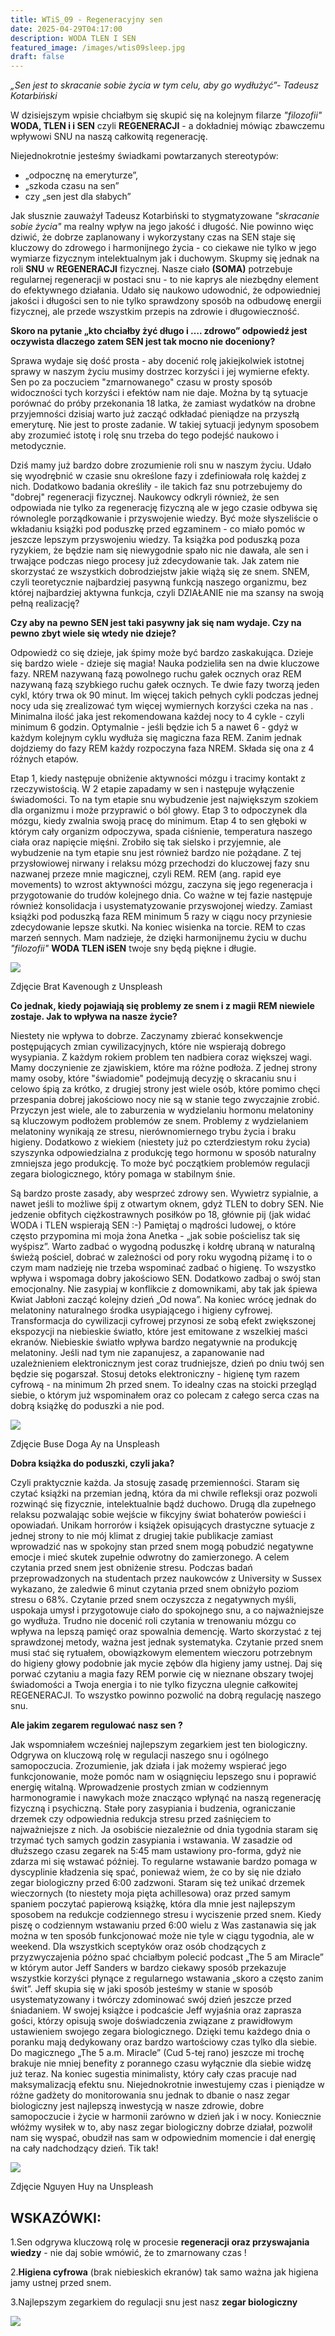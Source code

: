 ```yaml
---
title: WTiS_09 - Regeneracyjny sen
date: 2025-04-29T04:17:00
description: WODA TLEN I SEN
featured_image: /images/wtis09sleep.jpg
draft: false
---
```

_„Sen jest to skracanie sobie życia w tym celu, aby go wydłużyć”- Tadeusz Kotarbiński_

W dzisiejszym wpisie chciałbym się skupić się na kolejnym filarze  _"filozofii"_  **WODA, TLEN i i SEN** czyli **REGENERACJI** - a dokładniej mówiąc zbawczemu wpływowi SNU na naszą całkowitą regenerację.

Niejednokrotnie jesteśmy świadkami powtarzanych  stereotypów: 

- „odpocznę na emeryturze”, 
- „szkoda czasu na sen” 
- czy „sen jest dla słabych”

Jak słusznie zauważył Tadeusz Kotarbiński to stygmatyzowane _"skracanie sobie życia"_ ma realny wpływ na jego jakość i długość. Nie powinno więc dziwić, że dobrze zaplanowany i wykorzystany czas na SEN staje się  kluczowy do zdrowego i harmonijnego życia - co ciekawe nie tylko w jego wymiarze fizycznym intelektualnym jak i duchowym. Skupmy się jednak na roli **SNU** w **REGENERACJI** fizycznej. Nasze ciało **(SOMA)** potrzebuje regularnej regeneracji w postaci snu  - to nie kaprys ale niezbędny element do efektywnego działania. Udało się naukowo udowodnić, że odpowiedniej jakości i długości sen to nie tylko sprawdzony sposób na odbudowę energii fizycznej, ale przede wszystkim przepis na zdrowie i długowieczność.   

**Skoro na pytanie „kto chciałby żyć długo i …. zdrowo” odpowiedź jest oczywista dlaczego zatem SEN jest tak mocno nie doceniony?&#32;&#32;**

Sprawa wydaje się dość prosta - aby docenić rolę  jakiejkolwiek istotnej sprawy w naszym życiu musimy dostrzec korzyści i jej wymierne  efekty. Sen po za poczuciem "zmarnowanego" czasu w prosty sposób widoczności tych korzyści i efektów nam nie daje. Można by tą sytuacje porównać do próby przekonania 18 latka, że zamiast wydatków na drobne przyjemności dzisiaj warto już zacząć odkładać pieniądze na przyszłą emeryturę. Nie jest to proste zadanie. W takiej sytuacji jedynym sposobem aby zrozumieć istotę i rolę snu trzeba do tego podejść naukowo i metodycznie.

Dziś mamy już bardzo dobre zrozumienie roli snu w naszym życiu.  Udało się wyodrębnić w czasie snu określone fazy i zdefiniowała rolę każdej z nich. Dodatkowo badania  określiły -  ile takich faz snu potrzebujemy do "dobrej" regeneracji fizycznej. Naukowcy odkryli  również, że sen odpowiada nie tylko za regenerację fizyczną ale w jego czasie odbywa się równolegle porządkowanie i przyswojenie wiedzy. Być może słyszeliście o wkładaniu książki pod poduszkę przed egzaminem - co miało pomóc w jeszcze lepszym przyswojeniu wiedzy. Ta książka pod poduszką poza ryzykiem, że będzie nam się niewygodnie spało nic nie dawała, ale sen i trwające podczas niego procesy już zdecydowanie tak. Jak zatem nie skorzystać ze wszystkich dobrodziejstw jakie wiążą się ze snem. SNEM, czyli teoretycznie najbardziej pasywną funkcją naszego organizmu, bez której najbardziej aktywna funkcja, czyli DZIAŁANIE nie ma szansy na swoją pełną realizację? 

**Czy aby na pewno SEN jest taki pasywny jak się nam wydaje. Czy na pewno zbyt wiele się wtedy nie dzieje?**

Odpowiedź co się dzieje, jak śpimy może być bardzo zaskakująca. Dzieje się bardzo wiele - dzieje się magia! Nauka podzieliła sen na dwie kluczowe fazy. NREM nazywaną fazą powolnego ruchu gałek ocznych oraz REM nazywaną fazą szybkiego ruchu gałek ocznych. Te dwie fazy tworzą jeden cykl, który trwa ok 90 minut. Im więcej takich pełnych cykli podczas jednej nocy uda się  zrealizować tym więcej wymiernych korzyści czeka na nas . Minimalna ilość jaka jest rekomendowana każdej nocy to 4 cykle -  czyli minimum  6 godzin. Optymalnie - jeśli będzie ich 5 a nawet 6 - gdyż w każdym kolejnym cyklu wydłuża się magiczna faza REM. Zanim jednak dojdziemy do fazy REM każdy rozpoczyna faza NREM. Składa się ona z 4 różnych etapów. 

Etap 1, kiedy następuje obniżenie aktywności mózgu i tracimy kontakt z rzeczywistością. W 2 etapie zapadamy w sen i następuje wyłączenie świadomości. To na tym etapie snu wybudzenie jest największym szokiem dla organizmu i może przyprawić o ból głowy. Etap 3 to odpoczynek dla mózgu, kiedy zwalnia swoją pracę do minimum. Etap 4 to sen głęboki w którym cały organizm odpoczywa, spada ciśnienie, temperatura naszego ciała oraz napięcie mięśni. Zrobiło się tak sielsko i przyjemnie, ale wybudzenie na tym etapie snu jest również bardzo nie pożądane. Z tej przysłowiowej nirwany i relaksu mózg przechodzi do kluczowej fazy snu nazwanej przeze mnie magicznej, czyli REM. REM (ang. rapid eye movements) to wzrost aktywności mózgu, zaczyna się jego regeneracja i przygotowanie do trudów kolejnego dnia. Co ważne w tej fazie następuje również konsolidacja i usystematyzowanie przyswojonej wiedzy. Zamiast książki pod poduszką faza REM minimum 5 razy w ciągu nocy przyniesie zdecydowanie lepsze skutki. Na koniec wisienka na torcie. REM to czas marzeń sennych. Mam nadzieje, że dzięki harmonijnemu życiu w duchu _"filozofii"_ **WODA TLEN iSEN** twoje sny będą piękne i długie. 

![](/images/wtis09brain.jpg)

Zdjęcie Brat Kavenough z Unspleash

**Co jednak, kiedy pojawiają się problemy ze snem i z magii REM niewiele zostaje. Jak to wpływa na nasze życie?**

Niestety nie wpływa to dobrze. Zaczynamy zbierać  konsekwencje postępujących zmian cywilizacyjnych, które  nie  wspierają dobrego wysypiania. Z każdym rokiem problem ten nadbiera coraz większej wagi. Mamy doczynienie  ze zjawiskiem, które ma różne podłoża. Z jednej strony mamy osoby, które "świadomie" podejmują decyzję o skracaniu snu  i celowo śpią za krótko, z drugiej strony jest wiele osób, które pomimo chęci przespania dobrej jakościowo nocy nie są w stanie tego zwyczajnie zrobić. Przyczyn jest wiele, ale to zaburzenia w wydzielaniu hormonu melatoniny są kluczowym podłożem problemów ze snem. Problemy z wydzielaniem melatoniny wynikają ze stresu, nierównomiernego trybu życia i braku higieny. Dodatkowo z wiekiem (niestety już po czterdziestym roku życia) szyszynka odpowiedzialna z produkcję tego hormonu w sposób naturalny zmniejsza jego produkcję. To może być początkiem problemów regulacji zegara biologicznego, który pomaga w stabilnym śnie. 

Są bardzo proste zasady, aby wesprzeć zdrowy sen. Wywietrz sypialnie, a nawet jeśli to możliwe śpij z otwartym oknem, gdyż TLEN to dobry SEN. Nie jedzenie obfitych ciężkostrawnych posiłków po 18, głównie pij (jak widać WODA i TLEN wspierają SEN :-) Pamiętaj o mądrości ludowej, o które często przypomina mi moja żona Anetka - „jak sobie pościelisz tak się wyśpisz”. Warto  zadbać o wygodną  poduszkę i kołdrę ubraną w naturalną świeżą pościel,  dobrać w zależności od pory roku wygodną piżamę i  to o czym mam nadzieję nie trzeba wspominać zadbać o higienę. To wszystko wpływa i wspomaga dobry jakościowo SEN. Dodatkowo zadbaj o swój stan emocjonalny. Nie zasypiaj w konflikcie z domownikami, aby tak jak śpiewa Kwiat Jabłoni zacząć kolejny dzień „Od nowa”. Na koniec wrócę jednak do melatoniny naturalnego środka usypiającego i higieny cyfrowej. Transformacja do cywilizacji cyfrowej przynosi ze sobą efekt zwiększonej ekspozycji na niebieskie światło, które jest emitowane z wszelkiej maści ekranów. Niebieskie światło wpływa bardzo negatywnie na produkcję melatoniny. Jeśli nad tym nie zapanujesz, a zapanowanie nad uzależnieniem elektronicznym jest coraz trudniejsze, dzień po dniu twój sen będzie się pogarszał. Stosuj detoks elektroniczny - higienę tym razem cyfrową - na minimum 2h przed snem. To idealny czas na stoicki przegląd siebie, o którym już wspominałem oraz co polecam z całego serca czas na dobrą książkę do poduszki a nie pod.

![](/images/wtis09book.jpg)

Zdjęcie Buse Doga Ay na Unspleash

**Dobra książka do poduszki, czyli jaka?**

 Czyli praktycznie każda. Ja stosuję zasadę przemienności. Staram się czytać książki na przemian jedną, która da mi chwile refleksji oraz pozwoli rozwinąć się fizycznie, intelektualnie bądź duchowo. Drugą dla zupełnego relaksu pozwalając sobie wejście w fikcyjny świat bohaterów powieści i opowiadań. Unikam horrorów i książek opisujących drastyczne sytuacje z jednej strony to nie mój klimat z drugiej takie publikacje zamiast wprowadzić nas w spokojny stan przed snem mogą pobudzić negatywne emocje i mieć skutek zupełnie odwrotny do zamierzonego. A celem czytania przed snem jest obniżenie stresu. Podczas badań przeprowadzonych na studentach przez naukowców z University w Sussex wykazano, że zaledwie 6 minut czytania przed snem obniżyło poziom stresu o 68%. Czytanie przed snem oczyszcza z negatywnych myśli, uspokaja umysł i przygotowuje ciało do spokojnego snu, a co najważniejsze go wydłuża. Trudno nie docenić roli czytania w trenowaniu mózgu co wpływa na lepszą pamięć oraz spowalnia demencję. Warto skorzystać z tej sprawdzonej metody, ważna jest jednak systematyka. Czytanie przed snem musi stać się rytuałem, obowiązkowym elementem wieczoru potrzebnym do higieny głowy podobnie jak mycie zębów dla higieny jamy ustnej. Daj się porwać czytaniu a magia fazy REM porwie cię w nieznane obszary twojej świadomości a Twoja energia i to nie tylko fizyczna ulegnie całkowitej REGENERACJI. To wszystko powinno pozwolić na dobrą regulację naszego snu.

**Ale jakim zegarem regulować nasz sen ?**

Jak wspomniałem wcześniej najlepszym zegarkiem jest ten biologiczny. Odgrywa on kluczową rolę w regulacji naszego snu i ogólnego samopoczucia. Zrozumienie, jak działa i jak możemy wspierać jego funkcjonowanie, może pomóc nam w osiągnięciu lepszego snu i poprawić energię witalną. Wprowadzenie prostych zmian w codziennym harmonogramie i nawykach może znacząco wpłynąć na naszą regenerację fizyczną i psychiczną. Stałe pory zasypiania i budzenia, ograniczanie drzemek czy odpowiednia redukcja stresu przed zaśnięciem to najważniejsze z nich. Ja osobiście niezależnie od dnia tygodnia staram się trzymać tych samych godzin zasypiania i wstawania. W zasadzie od dłuższego czasu zegarek na 5:45 mam ustawiony pro-forma, gdyż nie zdarza mi się wstawać później. To regularne wstawanie bardzo pomaga w dyscyplinie kładzenia się spać, ponieważ wiem, że co by się nie działo zegar biologiczny przed 6:00 zadzwoni. Staram się też unikać drzemek wieczornych (to niestety moja pięta achillesowa) oraz przed samym spaniem poczytać papierową książkę, która dla mnie jest najlepszym sposobem na redukcje codziennego stresu i wyciszenie przed snem. Kiedy piszę o codziennym wstawaniu przed 6:00 wielu z Was zastanawia się jak można w ten sposób funkcjonować może nie tyle w ciągu tygodnia, ale w weekend. Dla wszystkich sceptyków oraz osób chodzących z przyzwyczajenia późno spać chciałbym polecić podcast „The 5 am Miracle” w którym autor Jeff Sanders w bardzo ciekawy sposób przekazuje wszystkie korzyści płynące z regularnego wstawania „skoro a często zanim świt”. Jeff skupia się w jaki sposób jesteśmy w stanie w sposób usystematyzowany i twórczy zdominować swój dzień jeszcze przed śniadaniem. W swojej książce i podcaście Jeff wyjaśnia oraz zaprasza gości, którzy opisują swoje doświadczenia związane z prawidłowym ustawieniem swojego zegara biologicznego. Dzięki temu każdego dnia o poranku mają dedykowany oraz bardzo wartościowy czas tylko dla siebie. Do magicznego „The 5 a.m. Miracle” (Cud 5-tej rano) jeszcze mi trochę brakuje nie mniej benefity z porannego czasu wyłącznie dla siebie widzę już teraz. Na koniec sugestia minimalisty, który cały czas pracuje nad maksymalizacją efektu snu. Niejednokrotnie inwestujemy czas i pieniądze w różne gadżety do monitorowania snu jednak to dbanie o nasz zegar biologiczny jest najlepszą inwestycją w nasze zdrowie, dobre samopoczucie i życie w harmonii zarówno w dzień jak i w nocy. Koniecznie włóżmy wysiłek w to, aby nasz zegar biologiczny dobrze działał, pozwolił nam się wyspać, obudził nas sam w odpowiednim momencie i dał energię na cały nadchodzący dzień. Tik tak!

![](/images/wtis09clock.jpg)

Zdjęcie Nguyen Huy na Unspleash

## **WSKAZÓWKI:**

1.Sen odgrywa kluczową rolę w procesie **regeneracji oraz przyswajania wiedzy** - nie daj sobie wmówić, że to zmarnowany czas !

2.**Higiena cyfrowa** (brak niebieskich ekranów) tak samo ważna jak higiena jamy ustnej przed snem.

3.Najlepszym zegarkiem do regulacji snu jest nasz **zegar biologiczny**

![](/images/WTiS_piktogram.png)
